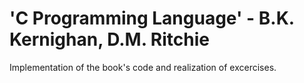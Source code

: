 # 'C Programming Language' - B.K. Kernighan, D.M. Ritchie

Implementation of the book's code and realization of excercises.